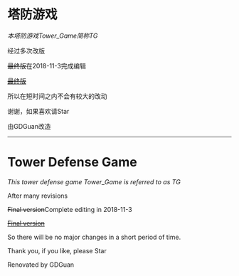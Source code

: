 # 塔防游戏

*本塔防游戏Tower_Game简称TG*

经过多次改版

~~最终版~~在2018-11-3完成编辑

[~~最终版~~](https://gdguan.github.io/TG/)

所以在短时间之内不会有较大的改动

谢谢，如果喜欢请Star

由GDGuan改造

___
# Tower Defense Game

*This tower defense game Tower_Game is referred to as TG*

After many revisions

~~Final version~~Complete editing in 2018-11-3

[~~Final version~~](https://gdguan.github.io/TG/)

So there will be no major changes in a short period of time.

Thank you, if you like, please Star

Renovated by GDGuan
